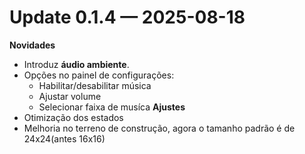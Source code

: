 # Update 0.1.4 — 2025-08-18
**Novidades**
- Introduz **áudio ambiente**.
- Opções no painel de configurações:
  - Habilitar/desabilitar música
  - Ajustar volume
  - Selecionar faixa de musíca
**Ajustes**
- Otimização dos estados
- Melhoria no terreno de construção, agora o tamanho padrão é de 24x24(antes 16x16)
